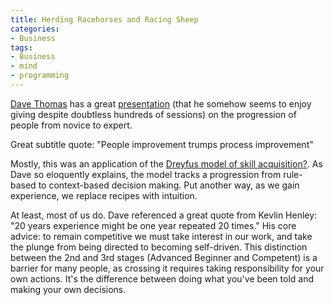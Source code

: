 ```yaml
---
title: Herding Racehorses and Racing Sheep
categories:
- Business
tags:
- Business
- mind
- programming
---
```


[Dave Thomas][1] has a great [presentation][2] (that he somehow seems to enjoy giving despite doubtless hundreds of sessions) on the progression of people from novice to expert.

Great subtitle quote: "People improvement trumps process improvement"

Mostly, this was an application of the [Dreyfus model of skill acquisition?][3].  As Dave so eloquently explains, the model tracks a progression from rule-based to context-based decision making.  Put another way, as we gain experience, we replace recipes with intuition.

At least, most of us do.  Dave referenced a great quote from Kevlin Henley: "20 years experience might be one year repeated 20 times."  His core advice: to remain competitive we must take interest in our work, and take the plunge from being directed to becoming self-driven.  This distinction between the 2nd and 3rd stages (Advanced Beginner and Competent) is a barrier for many people, as crossing it requires taking responsibility for your own actions.  It's the difference between doing what you've been told and making your own decisions.

   [1]: http://blogs.pragprog.com/cgi-bin/pragdave.cgi
   [2]: http://blogs.pragprog.com/cgi-bin/pragdave.cgi/Practices/ValueWorker.rdoc
   [3]: /2005/04/07/dreyfus-model-of-skill-acquisition.html
